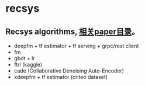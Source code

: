# recsys

## Recsys algorithms, [相关paper目录](https://github.com/wangruichens/papers-machinelearning/tree/master/recsys)。

- deepfm + tf estimator + tf serving + grpc/rest client
- fm
- gbdt + lr
- ftrl (kaggle)
- cade (Collaborative Denoising Auto-Encoder)
- xdeepfm + tf estimator (criteo dataset)